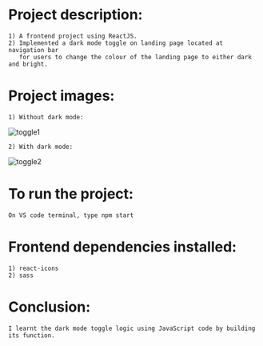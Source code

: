 #   Project description:
    1) A frontend project using ReactJS.
    2) Implemented a dark mode toggle on landing page located at navigation bar 
       for users to change the colour of the landing page to either dark and bright.

#   Project images:
    1) Without dark mode:
![toggle1](https://github.com/kevinandris/DarkModeToggler/assets/102328858/b51b8db2-3d3c-477e-a1c1-42ca5c5362a6)

    2) With dark mode:
![toggle2](https://github.com/kevinandris/DarkModeToggler/assets/102328858/42f08a65-5873-41ca-8deb-507dc90cfba3)
    
#   To run the project:
    On VS code terminal, type npm start

#   Frontend dependencies installed:
    1) react-icons
    2) sass

#   Conclusion:
    I learnt the dark mode toggle logic using JavaScript code by building its function.
       
